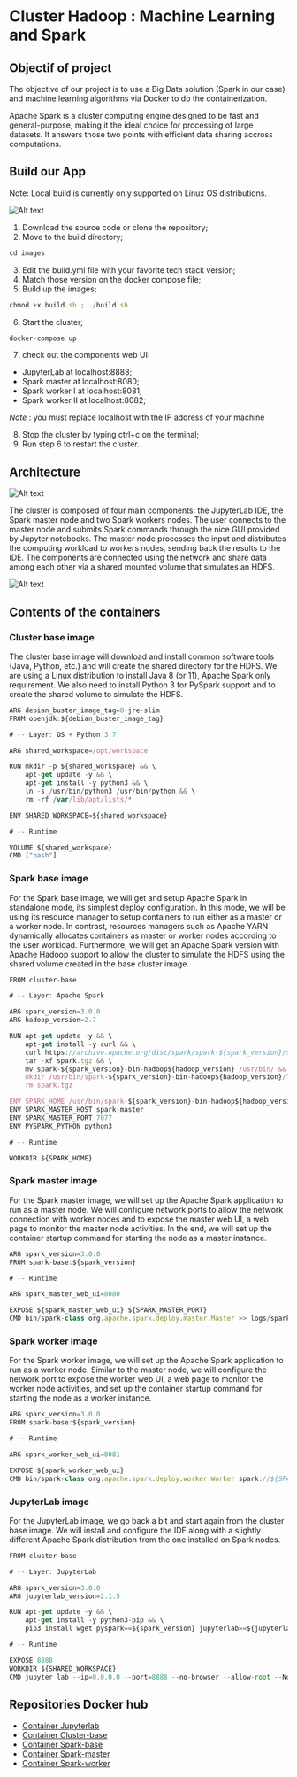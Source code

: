 # Cluster Hadoop : Machine Learning and Spark

## Objectif of project 

The objective of our project is to use a Big Data solution (Spark in our case) and machine learning algorithms via Docker to do the containerization.

Apache Spark is a cluster computing engine designed to be fast and general-purpose, making it the ideal choice for processing of large datasets. It answers those two points with efficient data sharing accross computations.

## Build our App

Note: Local build is currently only supported on Linux OS distributions.

![Alt text](https://github.com/Yashiine/projet-docker/blob/main/images/workspace/data/tree.PNG?raw=true "Tree structure")

1. Download the source code or clone the repository;
2. Move to the build directory;
```javascript
cd images
```
3. Edit the build.yml file with your favorite tech stack version;
4. Match those version on the docker compose file;
5. Build up the images;
```javascript
chmod +x build.sh ; ./build.sh
```
6. Start the cluster;
```javascript
docker-compose up
```
7. check out the components web UI:
- JupyterLab at localhost:8888;
- Spark master at localhost:8080;
- Spark worker I at localhost:8081;
- Spark worker II at localhost:8082;

*Note* : you must replace localhost with the IP address of your machine

8. Stop the cluster by typing ctrl+c on the terminal;
9. Run step 6 to restart the cluster.

## Architecture

![Alt text](https://github.com/Yashiine/projet-docker/blob/main/images/workspace/data/architecture.png?raw=true "Apache spark cluster overview")

The cluster is composed of four main components: the JupyterLab IDE, the Spark master node and two Spark workers nodes. The user connects to the master node and submits Spark commands through the nice GUI provided by Jupyter notebooks. The master node processes the input and distributes the computing workload to workers nodes, sending back the results to the IDE. The components are connected using the network and share data among each other via a shared mounted volume that simulates an HDFS.

![Alt text](https://github.com/Yashiine/projet-docker/blob/main/images/workspace/data/architecture2.png?raw=true "Docker images hierarchy")

## Contents of the containers 

### Cluster base image
The cluster base image will download and install common software tools (Java, Python, etc.) and will create the shared directory for the HDFS.
We are using a Linux distribution to install Java 8 (or 11), Apache Spark only requirement. We also need to install Python 3 for PySpark support and to create the shared volume to simulate the HDFS.
```javascript
ARG debian_buster_image_tag=8-jre-slim
FROM openjdk:${debian_buster_image_tag}

# -- Layer: OS + Python 3.7

ARG shared_workspace=/opt/workspace

RUN mkdir -p ${shared_workspace} && \
    apt-get update -y && \
    apt-get install -y python3 && \
    ln -s /usr/bin/python3 /usr/bin/python && \
    rm -rf /var/lib/apt/lists/*

ENV SHARED_WORKSPACE=${shared_workspace}

# -- Runtime

VOLUME ${shared_workspace}
CMD ["bash"]

```

### Spark base image
For the Spark base image, we will get and setup Apache Spark in standalone mode, its simplest deploy configuration. In this mode, we will be using its resource manager to setup containers to run either as a master or a worker node. In contrast, resources managers such as Apache YARN dynamically allocates containers as master or worker nodes according to the user workload. Furthermore, we will get an Apache Spark version with Apache Hadoop support to allow the cluster to simulate the HDFS using the shared volume created in the base cluster image.

```javascript
FROM cluster-base

# -- Layer: Apache Spark

ARG spark_version=3.0.0
ARG hadoop_version=2.7

RUN apt-get update -y && \
    apt-get install -y curl && \
    curl https://archive.apache.org/dist/spark/spark-${spark_version}/spark-${spark_version}-bin-hadoop${hadoop_version}.tgz -o spark.tgz && \
    tar -xf spark.tgz && \
    mv spark-${spark_version}-bin-hadoop${hadoop_version} /usr/bin/ && \
    mkdir /usr/bin/spark-${spark_version}-bin-hadoop${hadoop_version}/logs && \
    rm spark.tgz

ENV SPARK_HOME /usr/bin/spark-${spark_version}-bin-hadoop${hadoop_version}
ENV SPARK_MASTER_HOST spark-master
ENV SPARK_MASTER_PORT 7077
ENV PYSPARK_PYTHON python3

# -- Runtime

WORKDIR ${SPARK_HOME}
```

### Spark master image
For the Spark master image, we will set up the Apache Spark application to run as a master node. We will configure network ports to allow the network connection with worker nodes and to expose the master web UI, a web page to monitor the master node activities. In the end, we will set up the container startup command for starting the node as a master instance.

```javascript
ARG spark_version=3.0.0
FROM spark-base:${spark_version}

# -- Runtime

ARG spark_master_web_ui=8080

EXPOSE ${spark_master_web_ui} ${SPARK_MASTER_PORT}
CMD bin/spark-class org.apache.spark.deploy.master.Master >> logs/spark-master.out
```

### Spark worker image
For the Spark worker image, we will set up the Apache Spark application to run as a worker node. Similar to the master node, we will configure the network port to expose the worker web UI, a web page to monitor the worker node activities, and set up the container startup command for starting the node as a worker instance.

```javascript
ARG spark_version=3.0.0
FROM spark-base:${spark_version}

# -- Runtime

ARG spark_worker_web_ui=8081

EXPOSE ${spark_worker_web_ui}
CMD bin/spark-class org.apache.spark.deploy.worker.Worker spark://${SPARK_MASTER_HOST}:${SPARK_MASTER_PORT} >> logs/spark-worker.out
```

### JupyterLab image
For the JupyterLab image, we go back a bit and start again from the cluster base image. We will install and configure the IDE along with a slightly different Apache Spark distribution from the one installed on Spark nodes.

```javascript
FROM cluster-base

# -- Layer: JupyterLab

ARG spark_version=3.0.0
ARG jupyterlab_version=2.1.5

RUN apt-get update -y && \
    apt-get install -y python3-pip && \
    pip3 install wget pyspark==${spark_version} jupyterlab==${jupyterlab_version}

# -- Runtime

EXPOSE 8888
WORKDIR ${SHARED_WORKSPACE}
CMD jupyter lab --ip=0.0.0.0 --port=8888 --no-browser --allow-root --NotebookApp.token=
```

## Repositories Docker hub
- [Container Jupyterlab](https://hub.docker.com/repository/docker/fyngom/jupyterlab)
- [Container Cluster-base](https://hub.docker.com/repository/docker/fyngom/cluster-base)
- [Container Spark-base](https://hub.docker.com/repository/docker/fyngom/spark-base)
- [Container Spark-master](https://hub.docker.com/repository/docker/fyngom/spark-master)
- [Container Spark-worker](https://hub.docker.com/repository/docker/fyngom/spark-worker)
